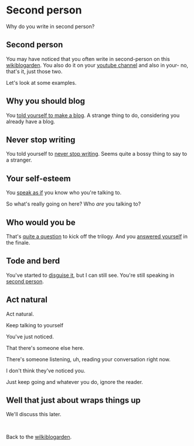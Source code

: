 # Second person

Why do you write in second person?

## Second person

You may have noticed that you often write in second-person on this [wikiblogarden](/wikiblogarden). You also do it on your [youtube channel](https://youtube.com/@Todepond) and also in your- no, that's it, just those two.

Let's look at some examples.

## Why you should blog

You [told yourself to make a blog](https://www.todepond.com/wikiblogarden/art/blog/). A strange thing to do, considering you already have a blog.

## Never stop writing

You told yourself to [never stop writing](https://www.todepond.com/wikiblogarden/art/never-stop-writing/). Seems quite a bossy thing to say to a stranger.

## Your self-esteem

You [speak as if](https://www.todepond.com/wikiblogarden/my-name/self-esteem/both-ways) you know who you're talking to. 

So what's really going on here? Who *are* you talking to?

## Who would you be

That's [quite a question](https://youtu.be/sQYUQNozljo) to kick off the trilogy. And you [answered yourself](https://youtu.be/Q4OIcwt8vcE) in the finale.

## Tode and berd

You've started to [disguise it](https://youtu.be/WMJ1H3Ai-qs), but I can still see. You're still speaking in [second person](https://youtu.be/xvlsJ3FqNYU).

## Act natural

Act natural.

Keep talking to yourself

You've just noticed.

That there's someone else here.

There's someone listening, uh, reading your conversation right now.

I don't think they've noticed you.

Just keep going and whatever you do, ignore the reader.

## Well that just about wraps things up

We'll discuss this later.

<br>

Back to the [wilkiblogarden](/wilkiblogarden).
